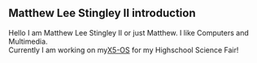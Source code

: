 ## Matthew Lee Stingley II introduction
Hello I am Matthew Lee Stingley II or just Matthew. I like Computers and Multimedia.\
Currently I am working on my[X5-OS](https://github.com/MatthewLeeStingleyII/X5-OS) for my Highschool Science Fair!

